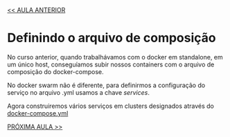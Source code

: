 [<< AULA ANTERIOR](https://github.com/pvreboucas/docker-swarm-orquestrador/blob/aula-06/aulas/05-user-defined-overlay.md)

# Definindo o arquivo de composição

No curso anterior, quando trabalhávamos com o docker em standalone, em um único host, conseguíamos subir nossos containers com o arquivo de composição do docker-compose.

No docker swarm não é diferente, para definirmos a configuração do serviço no arquivo .yml usamos a chave *services*.

Agora construiremos vários serviços em clusters designados através do [docker-compose.yml](https://github.com/pvreboucas/docker-swarm-orquestrador/blob/aula-07/docker-compose.yml)   

[PRÓXIMA AULA >>](https://github.com/pvreboucas/docker-swarm-orquestrador/blob/aula-07/aulas/07-subindo-a-stack.md)
